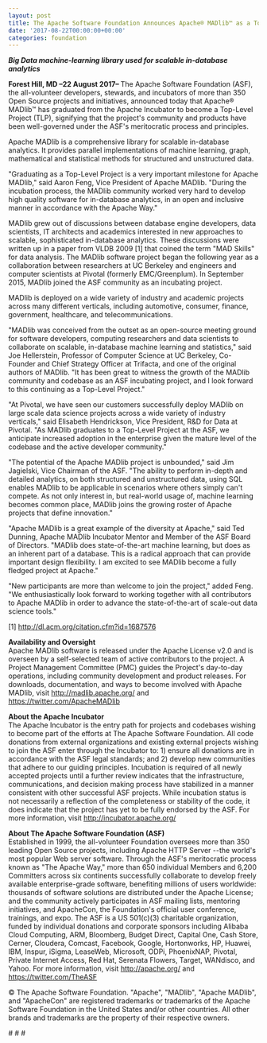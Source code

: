 ```yaml
---
layout: post
title: The Apache Software Foundation Announces Apache® MADlib™ as a Top-Level Project
date: '2017-08-22T00:00:00+00:00'
categories: foundation
---
```

<div> 
    <p><strong><em>Big Data machine-learning library used for scalable in-database analytics</em></strong></p> 
    <p><strong><em></em></strong><strong>Forest Hill, MD –22 August 2017– </strong>The Apache Software Foundation (ASF), the all-volunteer developers, stewards, and incubators of more than 350 Open Source projects and initiatives, announced today that Apache® MADlib™ has graduated from the Apache Incubator to become a Top-Level Project (TLP), signifying that the project's community and products have been well-governed under the ASF's meritocratic process and principles.</p> 
  </div> 
  <div> </div> 
  <div> 
    <p>Apache MADlib is a comprehensive library for scalable in-database analytics. It provides parallel implementations of machine learning, graph, mathematical and statistical methods for structured and unstructured data.</p> 
    <p>&quot;Graduating as a Top-Level Project is a very important milestone for Apache MADlib,&quot; said Aaron Feng, Vice President of Apache MADlib. &quot;During the incubation process, the MADlib community worked very hard to develop high quality software for in-database analytics, in an open and inclusive manner in accordance with the Apache Way.&quot;</p> 
  </div> 
  <div> </div> 
  <div> 
    <p>MADlib grew out of discussions between database engine developers, data scientists, IT architects and academics interested in new approaches to scalable, sophisticated in-database analytics. These discussions were written up in a paper from VLDB 2009 [1] that coined the term &quot;MAD Skills&quot; for data analysis. The MADlib software project began the following year as a collaboration between researchers at UC Berkeley and engineers and computer scientists at Pivotal (formerly EMC/Greenplum). In September 2015, MADlib joined the ASF community as an incubating project.</p> 
    <p>MADlib is deployed on a wide variety of industry and academic projects across many different verticals, including automotive, consumer, finance, government, healthcare, and telecommunications.</p> 
    <p>&quot;MADlib was conceived from the outset as an open-source meeting ground for software developers, computing researchers and data scientists to collaborate on scalable, in-database machine learning and statistics,&quot; said Joe Hellerstein, Professor of Computer Science at UC Berkeley, Co-Founder and Chief Strategy Officer at Trifacta, and one of the original authors of MADlib. &quot;It has been great to witness the growth of the MADlib community and codebase as an ASF incubating project, and I look forward to this continuing as a Top-Level Project.&quot;</p> 
    <p>&quot;At Pivotal, we have seen our customers successfully deploy MADlib on large scale data science projects across a wide variety of industry verticals,&quot; said Elisabeth Hendrickson, Vice President, R&amp;D for Data at Pivotal. &quot;As MADlib graduates to a Top-Level Project at the ASF, we anticipate increased adoption in the enterprise given the mature level of the codebase and the active developer community.&quot;</p> 
    <p>&quot;The potential of the Apache MADlib project is unbounded,&quot; said Jim Jagielski, Vice Chairman of the ASF. &quot;The ability to perform in-depth and detailed analytics, on both structured and unstructured data, using SQL enables MADlib to be applicable in scenarios where others simply can't compete. As not only interest in, but real-world usage of, machine learning becomes common place, MADlib joins the growing roster of Apache projects that define innovation.&quot;</p> 
  </div> 
  <p> </p> 
  <div> 
    <p>&quot;Apache MADlib is a great example of the diversity at Apache,&quot; said Ted Dunning, Apache MADlib Incubator Mentor and Member of the ASF Board of Directors. &quot;MADlib does state-of-the-art machine learning, but does as an inherent part of a database. This is a radical approach that can provide important design flexibility. I am excited to see MADlib become a fully fledged project at Apache.&quot;</p> 
    <p>&quot;New participants are more than welcome to join the project,&quot; added Feng. &quot;We enthusiastically look forward to working together with all contributors to Apache MADlib in order to advance the state-of-the-art of scale-out data science tools.&quot;</p> 
    <p>[1] <a href="http://dl.acm.org/citation.cfm?id=1687576">http://dl.acm.org/citation.cfm?id=1687576</a></p> 
    <p><a href="http://dl.acm.org/citation.cfm?id=1687576"></a><strong>Availability and Oversight<br /></strong>Apache MADlib software is released under the Apache License v2.0 and is overseen by a self-selected team of active contributors to the project. A Project Management Committee (PMC) guides the Project's day-to-day operations, including community development and product releases. For downloads, documentation, and ways to become involved with Apache MADlib, visit <a href="http://madlib.apache.org/">http://madlib.apache.org/</a> and <a href="https://twitter.com/ApacheMADlib">https://twitter.com/ApacheMADlib</a></p> 
    <p><a href="https://twitter.com/ApacheMADlib"></a><strong>About the Apache Incubator<br /></strong>The Apache Incubator is the entry path for projects and codebases wishing to become part of the efforts at The Apache Software Foundation. All code donations from external organizations and existing external projects wishing to join the ASF enter through the Incubator to: 1) ensure all donations are in accordance with the ASF legal standards; and 2) develop new communities that adhere to our guiding principles. Incubation is required of all newly accepted projects until a further review indicates that the infrastructure, communications, and decision making process have stabilized in a manner consistent with other successful ASF projects. While incubation status is not necessarily a reflection of the completeness or stability of the code, it does indicate that the project has yet to be fully endorsed by the ASF. For more information, visit <a href="http://incubator.apache.org/">http://incubator.apache.org/</a></p> 
    <p><a href="http://incubator.apache.org/"></a><strong>About The Apache Software Foundation (ASF)<br /></strong>Established in 1999, the all-volunteer Foundation oversees more than 350 leading Open Source projects, including Apache HTTP Server --the world's most popular Web server software. Through the ASF's meritocratic process known as &quot;The Apache Way,&quot; more than 650 individual Members and 6,200 Committers across six continents successfully collaborate to develop freely available enterprise-grade software, benefiting millions of users worldwide: thousands of software solutions are distributed under the Apache License; and the community actively participates in ASF mailing lists, mentoring initiatives, and ApacheCon, the Foundation's official user conference, trainings, and expo. The ASF is a US 501(c)(3) charitable organization, funded by individual donations and corporate sponsors including Alibaba Cloud Computing, ARM, Bloomberg, Budget Direct, Capital One, Cash Store, Cerner, Cloudera, Comcast, Facebook, Google, Hortonworks, HP, Huawei, IBM, Inspur, iSigma, LeaseWeb, Microsoft, ODPi, PhoenixNAP, Pivotal, Private Internet Access, Red Hat, Serenata Flowers, Target, WANdisco, and Yahoo. For more information, visit <a href="http://apache.org/">http://apache.org/</a> and <a href="https://twitter.com/TheASF">https://twitter.com/TheASF</a></p> 
    <p><a href="https://twitter.com/TheASF"></a>© The Apache Software Foundation. &quot;Apache&quot;, &quot;MADlib&quot;, &quot;Apache MADlib&quot;, and &quot;ApacheCon&quot; are registered trademarks or trademarks of the Apache Software Foundation in the United States and/or other countries. All other brands and trademarks are the property of their respective owners.</p> 
    <p># # #</p> 
  </div>
